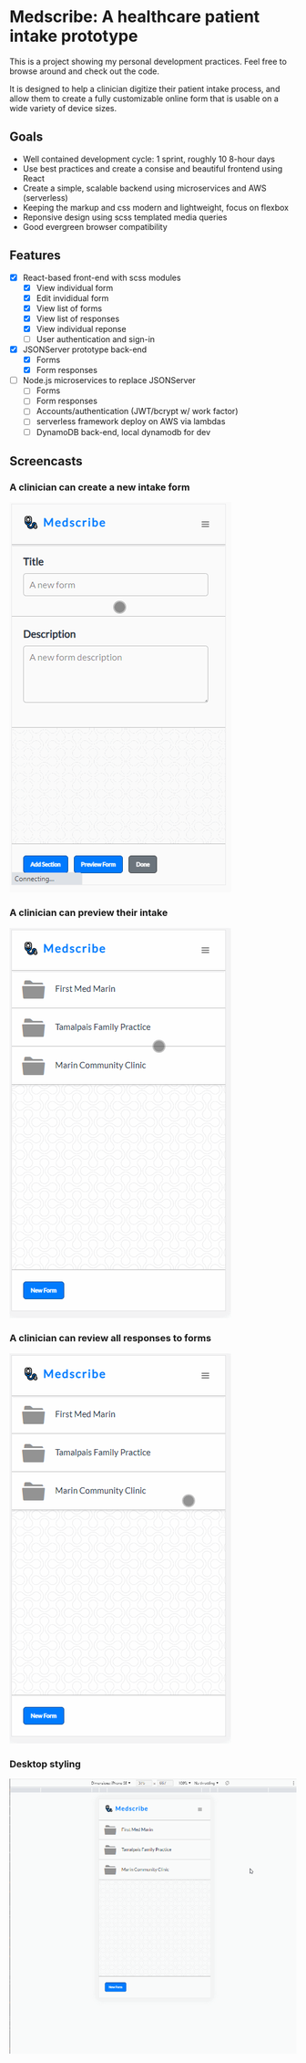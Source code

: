 # Medscribe: A healthcare patient intake prototype

This is a project showing my personal development practices. Feel free to
browse around and check out the code.

It is designed to help a clinician digitize their patient intake process, and
allow them to create a fully customizable online form that is usable on a wide
variety of device sizes.

## Goals

- Well contained development cycle: 1 sprint, roughly 10 8-hour days
- Use best practices and create a consise and beautiful frontend using React
- Create a simple, scalable backend using microservices and AWS (serverless)
- Keeping the markup and css modern and lightweight, focus on flexbox
- Reponsive design using scss templated media queries
- Good evergreen browser compatibility

## Features

- [x] React-based front-end with scss modules
  - [x] View individual form
  - [x] Edit invididual form
  - [x] View list of forms
  - [x] View list of responses
  - [x] View individual reponse
  - [ ] User authentication and sign-in
- [x] JSONServer prototype back-end
  - [x] Forms
  - [x] Form responses
- [ ] Node.js microservices to replace JSONServer
  - [ ] Forms
  - [ ] Form responses
  - [ ] Accounts/authentication (JWT/bcrypt w/ work factor)
  - [ ] serverless framework deploy on AWS via lambdas
  - [ ] DynamoDB back-end, local dynamodb for dev

## Screencasts

### A clinician can create a new intake form

![create intake form](create_form.gif)

### A clinician can preview their intake

![preview intake form](preview_form.gif)

### A clinician can review all responses to forms

![view responses](view_responses.gif)

### Desktop styling

![desktop styling](desktop_styling.gif)
